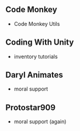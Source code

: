 ## Code Monkey
* Code Monkey Utils
## Coding With Unity
* inventory tutorials
## Daryl Animates
* moral support
## Protostar909
* moral support (again)
